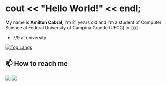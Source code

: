 # cout << "Hello World!" << endl;
My name is **Amilton Cabral**, I'm 21 years old and I'm a student of Computer Science at Federal University of Campina Grande (UFCG) in 🇧🇷

- 7/9 at university
  
[![Top Langs](https://github-readme-stats.vercel.app/api/top-langs/?username=amiltoncabral&layout=compact&theme=dracula&hide=jupyter%20notebook,shell,vim%20script)](https://github.com/amiltoncabral)

## 📫 How to reach me
[![](https://img.shields.io/badge/-LinkedIn-blue?style=flat&logo=Linkedin&logoColor=white)](https://www.linkedin.com/in/amilton-cabral/)
[![](https://img.shields.io/badge/-Gmail-c14438?style=flat&logo=Gmail&logoColor=white)](mailto:amilton.cabral@ccc.ufcg.edu.br)
